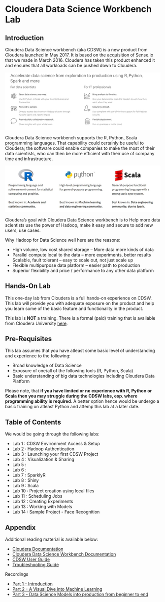 # Cloudera Data Science Workbench Lab

## Introduction

Cloudera Data Science workbench (aka CDSW) is a new product from Cloudera launched in May 2017. It is based on the acquisition of Sense.io that we made in March 2016. Cloudera has taken this product enhanced it and ensures that all workloads can be pushed down to Cloudera.

![CDSW Intro](./images/cdswintro01.jpg)

Cloudera Data Science workbench supports the R, Python, Scala programming languages. That capability could certainly be useful to Cloudera; the software could enable companies to make the most of their data scientists, who can then be more efficient with their use of company time and infrastructure.

![CDSW Intro](./images/cdswintro02.jpg)

Cloudera’s goal with Cloudera Data Science workbench is to Help more data scientists use the power of Hadoop, make it easy and secure to add new users, use cases.

Why Hadoop for Data Science well here are the reasons:

* High volume, low cost shared storage – More data more kinds of data 
* Parallel compute local to the data – more experiments, better results Scalable, fault tolerant – easy to scale out, not just scale up
* Flexible multipurpose data platform – easier path to production 
* Superior flexibility and price / performance to any other data platform

## Hands-On Lab

This one-day lab from Cloudera is a full hands-on experience on CDSW. This lab will provide you with adequate exposure on the product and help you learn some of the basic feature and functionality in the product. 

This lab is **NOT** a training. There is a formal (paid) training that is available from Cloudera University [here](https://www.cloudera.com/about/training/courses/cloudera-data-science-workbench-training.html). 

## Pre-Requisites

This lab assumes that you have atleast some basic level of understanding and experience to the following:

* Broad knowledge of Data Science
* Exposure of one/all of the following tools (R, Python, Scala)
* Basic understanding of big data technologies including Cloudera Data Platform

Please note, that **if you have limited or no experience with R, Python or Scala then you may struggle during the CDSW labs, esp. where programming ability is required**. A better option hence would be undergo a basic training on atleast Python and attemp this lab at a later date. 

## Table of Contents

We would be going through the following labs:

* Lab 1  : CDSW Environment Access & Setup
* Lab 2  : Hadoop Authentication
* Lab 3  : Launching your first CDSW Project
* Lab 4  : Visualization & Sharing
* Lab 5  : 
* Lab 6  : 
* Lab 7  : SparklyR
* Lab 8  : Shiny
* Lab 9  : Scala
* Lab 10  : Project creation using local files
* Lab 11 : Scheduling Jobs
* Lab 12 : Creating Experiments
* Lab 13 : Working with Models
* Lab 14 : Sample Project - Face Recognition


## Appendix 

Additional reading material is available below:

* [Cloudera Documentation](http://www.cloudera.com/documentation.html)
* [Cloudera Data Science Workbench Documentation](https://www.cloudera.com/documentation/data-science-workbench/latest/topics/cdsw_user_guide.html)
* [CDSW User Guide](https://www.cloudera.com/documentation/data-science-workbench/latest/topics/cdsw_user_guide.html
)
* [Troubleshooting Guide](https://www.cloudera.com/documentation/data-science-workbench/latest/topics/cdsw_troubleshooting.html)

Recordings

* [Part 1 - Introduction](https://www.cloudera.com/content/dam/www/marketing/resources/webinars/introducing-cloudera-data-science-workbench-part1-recorded-webinar.png.landing.html)
* [Part 2 - A Visual Dive into Machine Learning](https://www.cloudera.com/content/dam/www/marketing/resources/webinars/part-2-visual-dive-into-machine-learning-and-deep-learning.png.landing.html
)
* [Part 3 - Data Science Models into production from beginner to end](https://www.cloudera.com/content/dam/www/marketing/resources/webinars/models-in-production-a-look-from-beginning-to-end-part3.png.landing.html)

 
